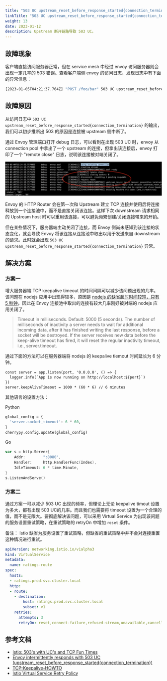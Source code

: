 ```yaml
---
title: "503 UC upstream_reset_before_response_started{connection_termination}"
linkTitle: "503 UC upstream_reset_before_response_started{connection_termination}"
weight: 13
date: 2023-01-12
description: Upstream 断开链路导致 503 UC。 
---
```


## 故障现象

客户端直接访问服务器正常，但在 service mesh 中经过 envoy 访问服务器则会出现一定几率的 503 错误。查看客户端侧 envoy 的访问日志，发现日志中有下面的异常信息：

```bash
[2023-01-05T04:21:37.764Z] "POST /foo/bar" 503 UC upstream_reset_before_response_started{connection_termination} - "-" 291 95 0 - "116.211.195.11,116.211.195.11" "Mozilla/5.0 (Macintosh; Intel Mac OS X 10_15_7) AppleWebKit/537.36 (KHTML, like Gecko) Chrome/108.0.0.0 Safari/537.36" "06a39679-a8d4-47f7-baf3-d688ea3e67c4" "foo.bar.com" "30.183.173.155:1984" outbound|1984||foor-service.bar-ns.svc.cluster.local 30.169.11.123:46894 30.169.11.123:443 116.211.195.11:21663 - -
```

## 故障原因

从访问日志中 `503 UC upstream_reset_before_response_started{connection_termination}` 的输出，我们可以初步推断出 503 的原因是连接被 upstream 侧中断了。

通过 Envoy 管理端口打开 debug 日志，可以看到在出现 503 UC 时，envoy 从 connection pool 中拿出了一个 upstream 的连接，但拿出该连接后，envoy 打印了一个 "remote close" 日志，说明该连接被对端关闭了。

![](debug.png)

Envoy 的 HTTP Router 会在第一次和 Upstream 建立 TCP 连接并使用后将连接释放到一个连接池中，而不是直接关闭该连接。这样下次 downstream 请求相同的 Upstream host 时可以重用该连接，可以避免频繁创建/关闭连接带来的开销。 

但在某些情况下，服务器端主动关闭了连接，而 Envoy 侧尚未感知到该连接的状态变化，就会导致 Envoy 将该连接从连接池中取出以用于发送来自 downstream 的请求。此时就会出现 `503 UC upstream_reset_before_response_started{connection_termination}` 异常。

## 解决方案

### 方案一

增大服务器端 TCP keepalive timeout 的时间间隔可以减少该问题出现的几率。该问题在 nodejs 应用中出现得较多，原因是 [nodejs 的缺省超时时间较短，只有 5 秒钟](https://nodejs.org/api/http.html#serverkeepalivetimeout)，因此在 Envoy 连接池中取出的连接有较大几率刚好被对端的 nodejs 应用关闭了。

> Timeout in milliseconds. Default: 5000 (5 seconds).
The number of milliseconds of inactivity a server needs to wait for additional incoming data, after it has finished writing the last response, before a socket will be destroyed. If the server receives new data before the keep-alive timeout has fired, it will reset the regular inactivity timeout, i.e., server.timeout.

通过下面的方法可以在服务器端将 nodejs 的 keepalive tiemout 时间延长为 6 分钟。

```node
const server = app.listen(port, '0.0.0.0', () => {
  logger.info(`App is now running on http://localhost:${port}`)
})
server.keepAliveTimeout = 1000 * (60 * 6) // 6 minutes
``` 

其他语言的设置方法：

Python
```python
global_config = {
  'server.socket_timeout': 6 * 60,
}
cherrypy.config.update(global_config)
```

Go
```go
var s = http.Server{
    Addr:        ":8080",
    Handler:     http.HandlerFunc(Index),
    IdleTimeout: 6 * time.Minute,
}
s.ListenAndServe()
```

### 方案二

通过方案一可以减少 503 UC 出现的频率，但理论上无论 keepalive timout 设置为多大，都有出现 503 UC的几率。而且我们也需要将 timeout 设置为一个合理的值，而不是无限大。要彻底解决该问题，可以采用 Virtual Service 为出现该问题的服务设置重试策略，在重试策略的 retryOn 中增加 `reset` 条件。

备注：
Istio 缺省为服务设置了重试策略，但缺省的重试策略中并不会对连接重置这种情况进行重试。

```yaml
apiVersion: networking.istio.io/v1alpha3
kind: VirtualService
metadata:
  name: ratings-route
spec:
  hosts:
  - ratings.prod.svc.cluster.local
  http:
  - route:
    - destination:
        host: ratings.prod.svc.cluster.local
        subset: v1
    retries:
      attempts: 3
      retryOn: reset,connect-failure,refused-stream,unavailable,cancelled,retriable-status-codes
```

## 参考文档

* [Istio: 503's with UC's and TCP Fun Times](https://karlstoney.com/2019/05/31/istio-503s-ucs-and-tcp-fun-times/)
* [Envoy intermittently responds with 503 UC (upstream_reset_before_response_started{connection_termination})](https://github.com/envoyproxy/envoy/issues/14981)
* [TCP-Keepalive-HOWTO](https://tldp.org/HOWTO/html_single/TCP-Keepalive-HOWTO/)
* [Istio Virtual Service Retry Policy](https://istio.io/latest/docs/reference/config/networking/virtual-service/#HTTPRetry)
